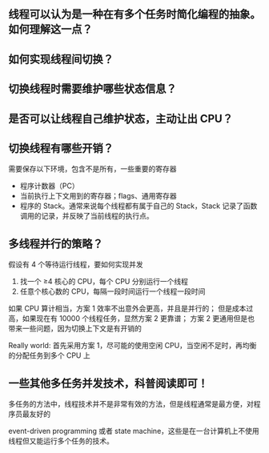 ## 线程可以认为是一种在有多个任务时简化编程的抽象。如何理解这一点？

## 如何实现线程间切换？

## 切换线程时需要维护哪些状态信息？

## 是否可以让线程自己维护状态，主动让出 CPU？

## 切换线程有哪些开销？

需要保存以下环境，包含不是所有，一些重要的寄存器

- 程序计数器（PC）
- 当前执行上下文用到的寄存器；flags、通用寄存器
- 程序的 Stack。通常来说每个线程都有属于自己的 Stack，Stack 记录了函数调用的记录，并反映了当前线程的执行点。

## 多线程并行的策略？

假设有 4 个等待运行线程，要如何实现并发

1. 找一个 ≥4 核心的 CPU，每个 CPU 分别运行一个线程
2. 任意个核心数的 CPU，每隔一段时间运行一个线程一段时间

如果 CPU 算计相当，方案 1 效率不出意外会更高，并且是并行的；
但是成本过高，如果现在有 10000 个线程任务，显然方案 2 更靠谱；
方案 2 更通用但是也带来一些问题，因为切换上下文是有开销的

Really world: 首先采用方案 1，尽可能的使用空闲 CPU，当空闲不足时，再均衡的分配任务到多个 CPU 上

## 一些其他多任务并发技术，科普阅读即可！

多任务的方法中，线程技术并不是非常有效的方法，但是线程通常是最方便，对程序员最友好的

event-driven programming 或者 state machine，这些是在一台计算机上不使用线程但又能运行多个任务的技术。
